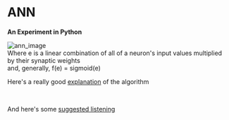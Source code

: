 ANN 
===


<strong>An Experiment in Python</strong>

<img src="http://home.agh.edu.pl/~vlsi/AI/backp_t_en/backprop_files/img19.gif" alt="ann_image" />
<br>
Where e is a linear combination of all of a neuron's input values multiplied by their synaptic weights
<br>
and, generally, f(e) = sigmoid(e)
<br>

Here's a really good <a href="http://home.agh.edu.pl/~vlsi/AI/backp_t_en/backprop.html">explanation</a> of the algorithm

<br>

And here's some <a href="http://www.youtube.com/watch?v=y9L5zbaQML0">suggested listening</a>
